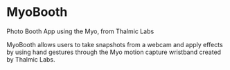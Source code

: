 MyoBooth
=======================
Photo Booth App using the Myo, from Thalmic Labs

MyoBooth allows users to take snapshots from a webcam and apply effects by using hand gestures through the Myo motion capture wristband created by Thalmic Labs.


